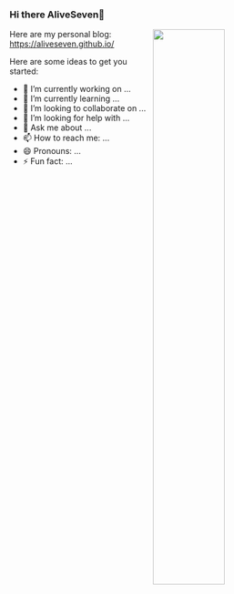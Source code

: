 ### Hi there AliveSeven👋

<!--
**AliveSeven/AliveSeven** is a ✨ _special_ ✨ repository because its `README.md` (this file) appears on your GitHub profile.
<!-- 个人&仓库信息 -->
<img width="50%" align="right" src="https://github-readme-stats.vercel.app/api?username=AliveSeven&include_all_commits=true&show_icons=true" />

Here are my personal blog:
https://aliveseven.github.io/

Here are some ideas to get you started:

- 🔭 I’m currently working on ...
- 🌱 I’m currently learning ...
- 👯 I’m looking to collaborate on ...
- 🤔 I’m looking for help with ...
- 💬 Ask me about ...
- 📫 How to reach me: ...
- 😄 Pronouns: ...
- ⚡ Fun fact: ...


